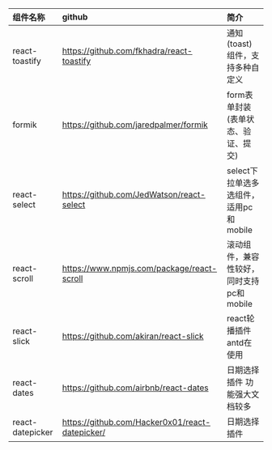 | 组件名称 | github | 简介 |
|:----------|:-------------|:------|
| react-toastify | https://github.com/fkhadra/react-toastify | 通知(toast)组件，支持多种自定义 |
| formik | https://github.com/jaredpalmer/formik | form表单封装(表单状态、验证、提交) |
| react-select | https://github.com/JedWatson/react-select | select下拉单选多选组件，适用pc和mobile |
| react-scroll | https://www.npmjs.com/package/react-scroll | 滚动组件，兼容性较好，同时支持pc和mobile |
| react-slick | https://github.com/akiran/react-slick | react轮播插件 antd在使用 |
| react-dates | https://github.com/airbnb/react-dates | 日期选择插件 功能强大文档较多 |
| react-datepicker | https://github.com/Hacker0x01/react-datepicker/ | 日期选择插件 |